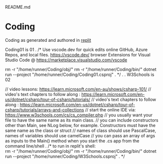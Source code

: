 README.md

# Coding
Coding  as generated and authored in [replit](https://replit.com/@blacque64/Coding)


Coding01  is 01
.
/* 
Use vscode.dev for quick edits online  GitHub, Azure Repos, and local files.  https://vscode.dev/
browser Extensions for Visual Studio Code @ https://marketplace.visualstudio.com/vscode

rm -r "/home/runner/Coding/obj/"
rm -r "/home/runner/Coding/bin/"
dotnet run --project "/home/runner/Coding/Coding01.csproj"
.
*/
.
.
W3Schools  is 02

// video lessons:  https://learn.microsoft.com/en-au/shows/csharp-101/
// video's text chapters to follow along <online version>:  https://learn.microsoft.com/en-us/dotnet/csharp/tour-of-csharp/tutorials/
// video's text chapters to follow along <local to my PC version>: https://learn.microsoft.com/en-us/dotnet/csharp/tour-of-csharp/tutorials/arrays-and-collections
// start the online IDE via:  https://www.w3schools.com/cs/cs_compiler.php
// you usually want your file to have the same name as its main class.
// you can include constructors other than Main, see NLog below, for example.  Constructors must have the same name as the class or struct
// names of class should use PascalCase, names of variables should use camelCase
// you can pass an array of args as inputs to the Main() method when you start the .cs app from the command line/shell
.
/* to run in replit's shell:  
rm -r "/home/runner/Coding/obj/"
rm -r "/home/runner/Coding/bin/"
dotnet run --project "/home/runner/Coding/W3Schools.csproj"
. 
*/

